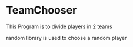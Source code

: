 # TeamChooser

This Program is to divide players in 2 teams

random library is used to choose a random player 
